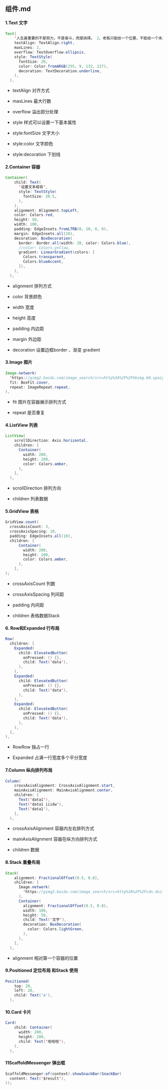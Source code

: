 ## 组件.md

#### 1.Text 文字

```java
Text(
    '人生最重要的不是努力，不是奋斗，而是抉择。 2、老板只能给一个位置，不能给一个未来。舞台再大，人走茶凉。 3、意外和明天不知道哪个先来。没有危机是最大的危机，满足现',
    textAlign: TextAlign.right,
    maxLines: 2,
    overflow: TextOverflow.ellipsis,
    style: TextStyle(
      fontSize: 20,
      color: Color.fromARGB(255, 9, 132, 227),
      decoration: TextDecoration.underline,
    ),
  ),
```

- textAlign 对齐方式

- maxLines 最大行数

- overflow 溢出部分处理

- style 样式可以设置一下基本属性

- style:fontSize 文字大小

- style:color 文字颜色

- style:decoration 下划线

#### 2.Container 容器

```java
Container(
    child: Text(
      '设置文本框背',
      style: TextStyle(
        fontSize: 20.5,
      ),
    ),
    alignment: Alignment.topLeft,
    color: Colors.red,
    height: 50,
    width: 100,
    padding: EdgeInsets.fromLTRB(0, 10, 0, 0),
    margin: EdgeInsets.all(20),
    decoration: BoxDecoration(
      border: Border.all(width: 20, color: Colors.blue),
      //color: Colors.yellow,
      gradient: LinearGradient(colors: [
        Colors.transparent,
        Colors.blueAccent,
      ]),
    ),
  ),
```

- alignment 排列方式

- color 背景颜色

- width  宽度

- height 高度

- padding 内边距

- margin 外边距

- decoration 设置边框border 、渐变 gradient

#### 3.Image 图片

```java
Image.network(
  'https://gimg2.baidu.com/image_search/src=http%3A%2F%2Fhbimg.b0.upaiyun.com%2F66c6a38134b343ddb737ab6d9ead3dc43d62d1f717798-rXilsQ_fw658&refer=http%3A%2F%2Fhbimg.b0.upaiyun.com&app=2002&size=f9999,10000&q=a80&n=0&g=0n&fmt=jpeg?sec=1624316720&t=718c22eb358be5b38a5db99a21295fb5',
  fit: BoxFit.cover,
  repeat: ImageRepeat.repeat,
),
```

- fit 图片在容器展示排列方式

- repeat 是否重复

#### 4.ListView 列表

```java
ListView(
    scrollDirection: Axis.horizontal,
    children: [
      Container(
        width: 200,
        height: 200,
        color: Colors.amber,
      ),
    ],
  ),
```

- scrollDirection 排列方向

- children 列表数据

#### 5.GridView 表格

```java
GridView.count(
  crossAxisCount: 3,
  crossAxisSpacing: 10,
  padding: EdgeInsets.all(10),
  children: [
      Container(
        width: 200,
        height: 200,
        color: Colors.amber,
      ),
    ],
);
```

- crossAxisCount 列数

- crossAxisSpacing 列间距

- padding 内间距

- children 表格数据Stack

#### 6. Row和Expanded 行布局

```java
Row(
  children: [
    Expanded(
      child: ElevatedButton(
        onPressed: () {},
        child: Text('data'),
      ),
    ),
    Expanded(
      child: ElevatedButton(
        onPressed: () {},
        child: Text('data'),
      ),
    ),
    Expanded(
      child: ElevatedButton(
        onPressed: () {},
        child: Text('data'),
      ),
    ),
  ],
),
```

- RowRow 独占一行

- Expanded 占满一行宽度多个平分宽度

#### 7.Column 纵向排列布局

```java
Column(
    crossAxisAlignment: CrossAxisAlignment.start,
    mainAxisAlignment: MainAxisAlignment.center,
    children: [
      Text('data1'),
      Text('data1 iiidw'),
      Text('data1'),
    ],
  ),
```

- crossAxisAlignment 容器内左右排列方式

- mainAxisAlignment 容器在纵方向排列方式

- children 数据

#### 8.Stack 重叠布局

```java
Stack(
    alignment: FractionalOffset(0.5, 0.8),
    children: [
      Image.network(
        'https://gimg2.baidu.com/image_search/src=http%3A%2F%2Fcdn.duitang.com%2Fuploads%2Fitem%2F201410%2F04%2F20141004172507_J8Mty.jpeg&refer=http%3A%2F%2Fcdn.duitang.com&app=2002&size=f9999,10000&q=a80&n=0&g=0n&fmt=jpeg?sec=1624359613&t=2a893e2e37a85c28dff7f0e2b4df1652',
      ),
      Container(
        alignment: FractionalOffset(0.5, 0.8),
        width: 100,
        height: 50,
        child: Text('文字'),
        decoration: BoxDecoration(
          color: Colors.lightGreen,
        ),
      ),
    ],
  ),
```

- alignment 相对第一个容器的位置

#### 9.Positioned 定位布局 和Stack 使用

```java
Positioned(
    top: 20,
    left: 20,
    child: Text('a'),
  ),
```

#### 10.Card 卡片

```java
Card(
    child: Container(
      width: 200,
      height: 200,
      child: Text('哈哈哈'),
    ),
  ),
```

#### 11ScaffoldMessenger 弹出框

```java
ScaffoldMessenger.of(context).showSnackBar(SnackBar(
  content: Text('$result'),
));
```

